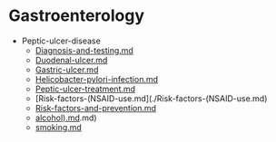 
# Gastroenterology

- Peptic-ulcer-disease
  - [Diagnosis-and-testing.md](./Diagnosis-and-testing.md)
  - [Duodenal-ulcer.md](./Duodenal-ulcer.md)
  - [Gastric-ulcer.md](./Gastric-ulcer.md)
  - [Helicobacter-pylori-infection.md](./Helicobacter-pylori-infection.md)
  - [Peptic-ulcer-treatment.md](./Peptic-ulcer-treatment.md)
  - [Risk-factors-(NSAID-use.md](./Risk-factors-(NSAID-use.md)
  - [Risk-factors-and-prevention.md](./Risk-factors-and-prevention.md)
  - [alcohol).md](./alcohol).md)
  - [smoking.md](./smoking.md)

